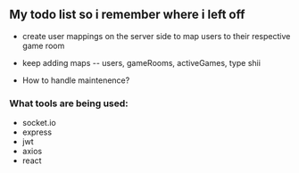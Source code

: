 ## My todo list so i remember where i left off

- create user mappings on the server side to map users to their respective game room
- keep adding maps -- users, gameRooms, activeGames, type shii

- How to handle maintenence?

### What tools are being used:

- socket.io
- express
- jwt
- axios
- react
